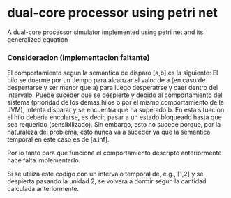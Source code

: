 # dual-core processor using petri net
A dual-core processor simulator implemented using petri net and its generalized equation 

### Consideracion (implementacion faltante)
El comportamiento segun la semantica de disparo [a,b] es la siguiente: El hilo se duerme por un tiempo para alcanzar el valor de a (en caso de despertarse y ser menor que a) para luego desperatrse y caer dentro del intervalo. Puede suceder que se despierte y debido al comportamiento del sistema (prioridad de los demas hilos o por el mismo comportamiento de la JVM), intenta disparar y se encuentra que ha superado b. En esta situacion el hilo deberia encolarse, es decir, pasar a un estado bloqueado hasta que sea requerido (sensibilizado). 
Sin embargo, esto no sucede porque, por la naturaleza del problema, esto nunca va a suceder ya que la semantica temporal en este caso es de [a.inf].

Por lo tanto para que funcione el comportamiento descripto anteriormente hace falta implementarlo.

Si se utiliza este codigo con un intervalo temporal de, e.g., [1,2] y se despierta pasando la unidad 2, se volvera a dormir segun la cantidad calculada anteriormente.
